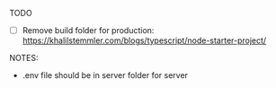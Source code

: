 TODO
- [ ] Remove build folder for production: https://khalilstemmler.com/blogs/typescript/node-starter-project/


NOTES:
- .env file should be in server folder for server